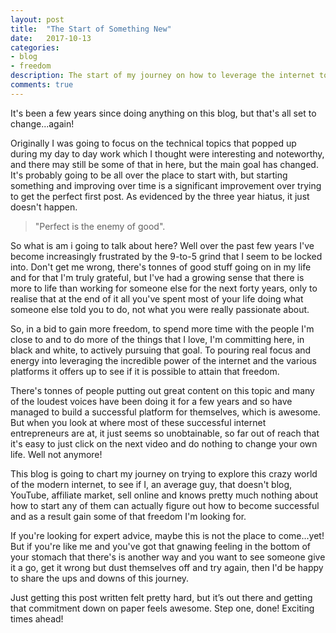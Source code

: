 ```yaml
---
layout: post
title:  "The Start of Something New"
date:   2017-10-13
categories:
- blog
- freedom
description: The start of my journey on how to leverage the internet to make a better life for me and my family.
comments: true
---
```


It's been a few years since doing anything on this blog, but that's all set to change...again!

Originally I was going to focus on the technical topics that popped up during my day to day work which I thought were interesting and noteworthy, and there may still be some of that in here, but the main goal has changed. It's probably going to be all over the place to start with, but starting something and improving over time is a significant improvement over trying to get the perfect first post. As evidenced by the three year hiatus, it just doesn't happen.

> "Perfect is the enemy of good".

So what is am i going to talk about here? Well over the past few years I've become increasingly frustrated by the 9-to-5 grind that I seem to be locked into. Don't get me wrong, there's tonnes of good stuff going on in my life and for that I'm truly grateful, but I've had a growing sense that there is more to life than working for someone else for the next forty years, only to realise that at the end of it all you've spent most of your life doing what someone else told you to do, not what you were really passionate about.

So, in a bid to gain more freedom, to spend more time with the people I'm close to and to do more of the things that I love, I'm committing here, in black and white, to actively pursuing that goal. To pouring real focus and energy into leveraging the incredible power of the internet and the various platforms it offers up to see if it is possible to attain that freedom.

There's tonnes of people putting out great content on this topic and many of the loudest voices have been doing it for a few years and so have managed to build a successful platform for themselves, which is awesome. But when you look at where most of these successful internet entrepreneurs are at, it just seems so unobtainable, so far out of reach that it's easy to just click on the next video and do nothing to change your own life. Well not anymore!

This blog is going to chart my journey on trying to explore this crazy world of the modern internet, to see if I, an average guy, that doesn't blog, YouTube, affiliate market, sell online and knows pretty much nothing about how to start any of them can actually figure out how to become successful and as a result gain some of that freedom I'm looking for.

If you're looking for expert advice, maybe this is not the place to come...yet! But if you're like me and you've got that gnawing feeling in the bottom of your stomach that there's is another way and you want to see someone give it a go, get it wrong but dust themselves off and try again, then I'd be happy to share the ups and downs of this journey.

Just getting this post written felt pretty hard, but it’s out there and getting that commitment down on paper feels awesome.  Step one, done! Exciting times ahead!
